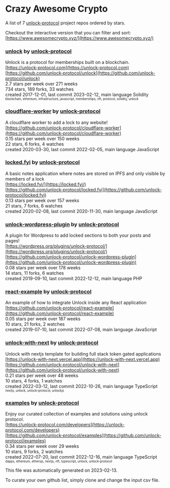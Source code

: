 # Crazy Awesome Crypto
A list of 7 [unlock-protocol](https://github.com/unlock-protocol) project repos ordered by stars.  

Checkout the interactive version that you can filter and sort: 
[https://www.awesomecrypto.xyz/](https://www.awesomecrypto.xyz/)  


### [unlock](https://github.com/unlock-protocol/unlock) by [unlock-protocol](https://github.com/unlock-protocol)  
Ʉnlock is a protocol for memberships built on a blockchain.  
[https://unlock-protocol.com](https://unlock-protocol.com)  
[https://github.com/unlock-protocol/unlock](https://github.com/unlock-protocol/unlock)  
2.7 stars per week over 271 weeks  
734 stars, 189 forks, 33 watches  
created 2017-12-01, last commit 2023-02-12, main language Solidity  
<sub><sup>blockchain, ethereum, infrastructure, javascript, memberships, nft, protocol, solidity, unlock</sup></sub>


### [cloudflare-worker](https://github.com/unlock-protocol/cloudflare-worker) by [unlock-protocol](https://github.com/unlock-protocol)  
A cloudflare worker to add a lock to any website!  
[https://github.com/unlock-protocol/cloudflare-worker](https://github.com/unlock-protocol/cloudflare-worker)  
0.15 stars per week over 150 weeks  
22 stars, 6 forks, 4 watches  
created 2020-03-30, last commit 2022-02-05, main language JavaScript  


### [locked.fyi](https://github.com/unlock-protocol/locked.fyi) by [unlock-protocol](https://github.com/unlock-protocol)  
A basic notes application where notes are stored on IPFS and only visible by members of a lock  
[https://locked.fyi/](https://locked.fyi/)  
[https://github.com/unlock-protocol/locked.fyi](https://github.com/unlock-protocol/locked.fyi)  
0.13 stars per week over 157 weeks  
21 stars, 7 forks, 6 watches  
created 2020-02-08, last commit 2020-11-30, main language JavaScript  


### [unlock-wordpress-plugin](https://github.com/unlock-protocol/unlock-wordpress-plugin) by [unlock-protocol](https://github.com/unlock-protocol)  
A plugin for Wordpress to add locked sections to both your posts and pages!  
[https://wordpress.org/plugins/unlock-protocol/](https://wordpress.org/plugins/unlock-protocol/)  
[https://github.com/unlock-protocol/unlock-wordpress-plugin](https://github.com/unlock-protocol/unlock-wordpress-plugin)  
0.08 stars per week over 178 weeks  
14 stars, 11 forks, 6 watches  
created 2019-09-10, last commit 2022-12-12, main language PHP  


### [react-example](https://github.com/unlock-protocol/react-example) by [unlock-protocol](https://github.com/unlock-protocol)  
An example of how to integrate Unlock inside any React application  
[https://github.com/unlock-protocol/react-example](https://github.com/unlock-protocol/react-example)  
0.05 stars per week over 187 weeks  
10 stars, 21 forks, 2 watches  
created 2019-07-10, last commit 2022-07-08, main language JavaScript  


### [unlock-with-next](https://github.com/unlock-protocol/unlock-with-next) by [unlock-protocol](https://github.com/unlock-protocol)  
Unlock with nextjs template for building full stack token gated applications  
[https://unlock-with-next.vercel.app](https://unlock-with-next.vercel.app)  
[https://github.com/unlock-protocol/unlock-with-next](https://github.com/unlock-protocol/unlock-with-next)  
0.21 stars per week over 48 weeks  
10 stars, 4 forks, 1 watches  
created 2022-03-12, last commit 2022-10-26, main language TypeScript  
<sub><sup>nextjs, unlock, unlock-protocol, unlockjs</sup></sub>


### [examples](https://github.com/unlock-protocol/examples) by [unlock-protocol](https://github.com/unlock-protocol)  
Enjoy our curated collection of examples and solutions using unlock protocol.  
[https://unlock-protocol.com/developers](https://unlock-protocol.com/developers)  
[https://github.com/unlock-protocol/examples](https://github.com/unlock-protocol/examples)  
0.34 stars per week over 29 weeks  
10 stars, 9 forks, 2 watches  
created 2022-07-20, last commit 2022-12-16, main language TypeScript  
<sub><sup>dapps, ethereum, ethersjs, nextjs, nft, typescript, unlock, unlock-protocol</sup></sub>


This file was automatically generated on 2023-02-13.  

To curate your own github list, simply clone and change the input csv file.  